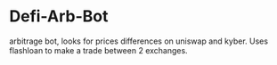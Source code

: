 # Defi-Arb-Bot
arbitrage bot, looks for prices differences on uniswap and kyber. Uses flashloan to make a trade between 2 exchanges.
